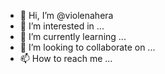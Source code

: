 - 👋 Hi, I’m @violenahera
- 👀 I’m interested in ...
- 🌱 I’m currently learning ...
- 💞️ I’m looking to collaborate on ...
- 📫 How to reach me ...

<!---
violenahera/violenahera is a ✨ special ✨ repository because its `README.md` (this file) appears on your GitHub profile.
You can click the Preview link to take a look at your changes.
--->
